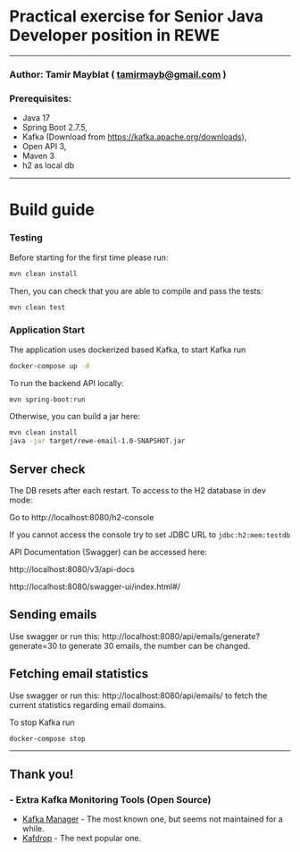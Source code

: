 # Practical exercise for Senior Java Developer position in REWE

---
### Author: Tamir Mayblat ( tamirmayb@gmail.com )

### Prerequisites:
- Java 17 
- Spring Boot 2.7.5, 
- Kafka (Download from <https://kafka.apache.org/downloads>), 
- Open API 3, 
- Maven 3 
- h2 as local db

---
# Build guide

### Testing
Before starting for the first time please run:
```bash
mvn clean install
```

Then, you can check that you are able to compile and pass the tests:
```bash
mvn clean test
```

### Application Start

The application uses dockerized based Kafka, to start Kafka run 
```bash
docker-compose up -d
```

To run the backend API locally:
```bash
mvn spring-boot:run
```

Otherwise, you can build a jar here:

```bash
mvn clean install 
java -jar target/rewe-email-1.0-SNAPSHOT.jar
```

## Server check

The DB resets after each restart. To access to the H2 database in dev mode:

Go to http://localhost:8080/h2-console

If you cannot access the console try to set JDBC URL to `jdbc:h2:mem:testdb`

API Documentation (Swagger) can be accessed here:

http://localhost:8080/v3/api-docs

http://localhost:8080/swagger-ui/index.html#/

## Sending emails
Use swagger or run this: http://localhost:8080/api/emails/generate?generate=30 to generate 30 emails, the number can be changed.

## Fetching email statistics 
Use swagger or run this: http://localhost:8080/api/emails/ to fetch the current statistics regarding email domains.

To stop Kafka run
```
docker-compose stop
```
___
## Thank you!

### - Extra Kafka Monitoring Tools (Open Source)
- [Kafka Manager](https://github.com/yahoo/CMAK)  - The most known one, but seems not maintained for a while.
- [Kafdrop](https://github.com/obsidiandynamics/kafdrop) - The next popular one.
